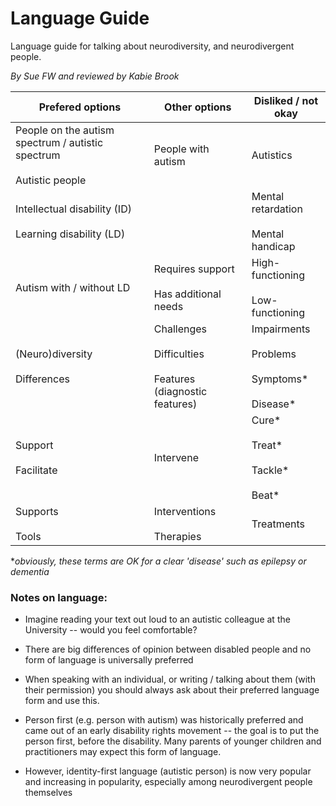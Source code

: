 Language Guide
==============

Language guide for talking about neurodiversity, and neurodivergent
people.

*By Sue FW and reviewed by Kabie Brook*

| Prefered options | Other options | Disliked / not okay |
|-|-|-|
| People on the autism spectrum / autistic spectrum<br><br>Autistic people | People with autism | Autistics |
| Intellectual disability (ID)<br><br>Learning disability (LD) |  | Mental retardation<br><br>Mental handicap |
| Autism with / without LD | Requires support<br><br>Has additional needs | High-functioning <br><br>Low-functioning  |
| (Neuro)diversity<br><br>Differences | Challenges<br><br>Difficulties<br><br>Features (diagnostic features) | Impairments<br><br>Problems<br><br>Symptoms\*<br><br>Disease\* |
| Support<br><br>Facilitate           | Intervene                                                            | Cure\*<br><br>Treat\*<br><br>Tackle\*<br><br>Beat\*                          |
| Supports<br><br>Tools               | Interventions<br><br>Therapies                                       | Treatments                                                     |
\**obviously, these terms are OK for a clear 'disease' such as epilepsy
or dementia*

### Notes on language:

- Imagine reading your text out loud to an autistic colleague at the
  University -- would you feel comfortable?

- There are big differences of opinion between disabled people and no
  form of language is universally preferred

- When speaking with an individual, or writing / talking about them
  (with their permission) you should always ask about their preferred
  language form and use this.

- Person first (e.g. person with autism) was historically preferred
  and came out of an early disability rights movement -- the goal is
  to put the person first, before the disability. Many parents of
  younger children and practitioners may expect this form of language.

- However, identity-first language (autistic person) is now very
  popular and increasing in popularity, especially among
  neurodivergent people themselves
